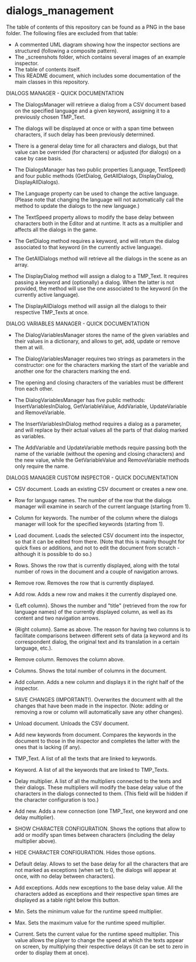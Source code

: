 # dialogs_management

The table of contents of this repository can be found as a PNG in the base folder. The following files are excluded from that table:
 - A commented UML diagram showing how the inspector sections are structured (following a composite pattern).
 - The _screenshots folder, which contains several images of an example inspector.
 - The table of contents itself.
 - This README document, which includes some documentation of the main classes in this repository.


DIALOGS MANAGER - QUICK DOCUMENTATION

 - The DialogsManager will retrieve a dialog from a CSV document based on the specified language and a given keyword, assigning it to a previously chosen TMP_Text.
 - The dialogs will be displayed at once or with a span time between characters, if such delay has been previously determined.
 - There is a general delay time for all characters and dialogs, but that value can be overrided (for characters) or adjusted (for dialogs) on a case by case basis.

 - The DialogsManager has two public properties (Language, TextSpeed) and four public methods (GetDialog, GetAllDialogs, DisplayDialog, DisplayAllDialogs).
 - The Language property can be used to change the active language. (Please note that changing the language will not automatically call the method to update the dialogs to the new language.)
 - The TextSpeed property allows to modify the base delay between characters both in the Editor and at runtime. It acts as a multiplier and affects all the dialogs in the game.
 - The GetDialog method requires a keyword, and will return the dialog associated to that keyword (in the currently active language).
 - The GetAllDialogs method will retrieve all the dialogs in the scene as an array.
 - The DisplayDialog method will assign a dialog to a TMP_Text. It requires passing a keyword and (optionally) a dialog. When the latter is not provided, the method will use the one associated to the keyword (in the currently active language).
 - The DisplayAllDialogs method will assign all the dialogs to their respective TMP_Texts at once.


DIALOG VARIABLES MANAGER - QUICK DOCUMENTATION

 - The DialogVariablesManager stores the name of the given variables and their values in a dictionary, and allows to get, add, update or remove them at will.
 - The DialogVariablesManager requires two strings as parameters in the constructor: one for the characters marking the start of the variable and another one for the characters marking the end.
 - The opening and closing characters of the variables must be different fron each other.

 - The DialogVariablesManager has five public methods: InsertVariablesInDialog, GetVariableValue, AddVariable, UpdateVariable and RemoveVariable.
 - The InsertVariablesInDialog method requires a dialog as a parameter, and will replace by their actual values all the parts of that dialog marked as variables.
 - The AddVariable and UpdateVariable methods require passing both the name of the variable (without the opening and closing characters) and the new value, while the GetVariableValue and RemoveVariable methods only require the name.


DIALOGS MANAGER CUSTOM INSPECTOR - QUICK DOCUMENTATION

 - CSV document. Loads an existing CSV document or creates a new one.
 - Row for language names. The number of the row that the dialogs manager will examine in search of the current language (starting from 1).
 - Column for keywords. The number of the column where the dialogs manager will look for the specified keywords (starting from 1).

 - Load document. Loads the selected CSV document into the inspector, so that it can be edited from there. (Note that this is mainly thought for quick fixes or additions, and not to edit the document from scratch - although it is possible to do so.)

 - Rows. Shows the row that is currently displayed, along with the total number of rows in the document and a couple of navigation arrows.
 - Remove row. Removes the row that is currently displayed.
 - Add row. Adds a new row and makes it the currently displayed one.

 - {Left column}. Shows the number and "title" (retrieved from the row for language names) of the currently displayed column, as well as its content and two navigation arrows.
 - {Right column}. Same as above. The reason for having two columns is to facilitate comparisons between different sets of data (a keyword and its correspondent dialog, the original text and its translation in a certain language, etc.).
 - Remove column. Removes the column above.

 - Columns. Shows the total number of columns in the document.
 - Add column. Adds a new column and displays it in the right half of the inspector.

 - SAVE CHANGES (IMPORTANT!). Overwrites the document with all the changes that have been made in the inspector. (Note: adding or removing a row or column will automatically save any other changes).
 - Unload document. Unloads the CSV document.

 - Add new keywords from document. Compares the keywords in the document to those in the inspector and completes the latter with the ones that is lacking (if any).

 - TMP_Text. A list of all the texts that are linked to keywords.
 - Keyword. A list of all the keywords that are linked to TMP_Texts.
 - Delay multiplier. A list of all the multipliers connected to the texts and their dialogs. These multipliers will modify the base delay value of the characters in the dialogs connected to them. (This field will be hidden if the character configuration is too.)
 - Add new. Adds a new connection (one TMP_Text, one keyword and one delay multiplier).

 - SHOW CHARACTER CONFIGURATION. Shows the options that allow to add or modify span times between characters (including the delay multiplier above).
 - HIDE CHARACTER CONFIGURATION. Hides those options.

 - Default delay. Allows to set the base delay for all the characters that are not marked as exceptions (when set to 0, the dialogs will appear at once, with no delay between characters).
 - Add exceptions. Adds new exceptions to the base delay value. All the characters added as exceptions and their respective span times are displayed as a table right below this button.

 - Min. Sets the minimum value for the runtime speed multiplier.
 - Max. Sets the maximum value for the runtime speed multiplier.
 - Current. Sets the current value for the runtime speed multiplier. This value allows the player to change the speed at which the texts appear on screen, by multiplying their respective delays (it can be set to zero in order to display them at once).
